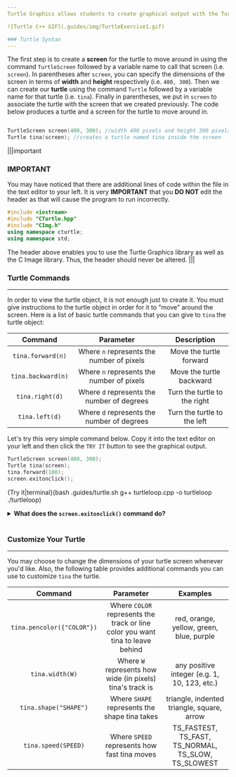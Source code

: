 ```yaml
---
Turtle Graphics allows students to create graphical output with the Turtle Graphics library. Like a pencil on paper, the Turtle object leaves a line as it moves around the screen.

![Turtle C++ GIF](.guides/img/TurtleExercise1.gif)

### Turtle Syntax
---
```

The first step is to create a **screen** for the turtle to move around in using the command `TurtleScreen` followed by a variable name to call that screen (i.e. `screen`). In parentheses after `screen`, you can specify the dimensions of the screen in terms of **width** and **height** respectively (i.e. `400, 300`). Then we can create our **turtle** using the command `Turtle` followed by a variable name for that turtle (i.e. `tina`). Finally in parentheses, we put in `screen` to associate the turtle with the screen that we created previously. The code below produces a turtle and a screen for the turtle to move around in.

```c++

TurtleScreen screen(400, 300); //width 400 pixels and height 300 pixels
Turtle tina(screen); //creates a turtle named tina inside the screen

```

|||important
### IMPORTANT
You may have noticed that there are additional lines of code within the file in the text editor to your left. It is very **IMPORTANT** that you **DO NOT** edit the header as that will cause the program to run incorrectly.
```c++
#include <iostream>
#include "CTurtle.hpp"
#include "CImg.h"
using namespace cturtle;
using namespace std;
```
The header above enables you to use the Turtle Graphics library as well as the C Image library. Thus, the header should never be altered.
|||

### Turtle Commands
---
In order to view the turtle object, it is not enough just to create it. You must give instructions to the turtle object in order for it to "move" around the screen. Here is a list of basic turtle commands that you can give to `tina` the turtle object:

|Command|Parameter|Description|
|:-----:|:-------:|:---------:|
|`tina.forward(n)`|Where `n` represents the number of pixels|Move the turtle forward|
|`tina.backward(n)`|Where `n` represents the number of pixels|Move the turtle backward|
|`tina.right(d)`|Where `d` represents the number of degrees|Turn the turtle to the right|
|`tina.left(d)`|Where `d` represents the number of degrees|Turn the turtle to the left|

Let's try this very simple command below. Copy it into the text editor on your left and then click the `TRY IT` button to see the graphical output.

```c++
TurtleScreen screen(400, 300);
Turtle tina(screen);
tina.forward(100);
screen.exitonclick();
```

{Try it|terminal}(bash .guides/turtle.sh g++ turtleloop.cpp -o turtleloop ./turtleloop)

<details><summary> <b>What does the <code>screen.exitonclick()</code> command do?</b></summary> By default, the screen will close itself automatically once the program reaches the end of the code. However, if you want the screen to remain open, you can use <code>screen.exitonclick()</code> to tell the program to keep the screen open until the screen is clicked with a cursor. Go ahead and try clicking on the screen.</details><br>

### Customize Your Turtle
---
You may choose to change the dimensions of your turtle screen whenever you'd like. Also, the following table provides additional commands you can use to customize `tina` the turtle.

|Command|Parameter|Examples|
|:-----:|:-------:|:---------:|
|`tina.pencolor({"COLOR"})`|Where `COLOR` represents the track or line color you want tina to leave behind|red, orange, yellow, green, blue, purple|
|`tina.width(W)`|Where `W` represents how wide (in pixels) tina's track is|any positive integer (e.g. 1, 10, 123, etc.)|
|`tina.shape("SHAPE")`|Where `SHAPE` represents the shape tina takes|triangle, indented triangle, square, arrow|
|`tina.speed(SPEED)`|Where `SPEED` represents how fast tina moves|TS_FASTEST, TS_FAST, TS_NORMAL, TS_SLOW, TS_SLOWEST|

